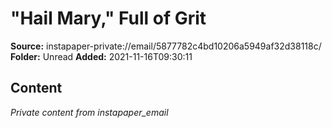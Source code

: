 # "Hail Mary," Full of Grit

**Source:** instapaper-private://email/5877782c4bd10206a5949af32d38118c/
**Folder:** Unread
**Added:** 2021-11-16T09:30:11




## Content
*Private content from instapaper_email*
